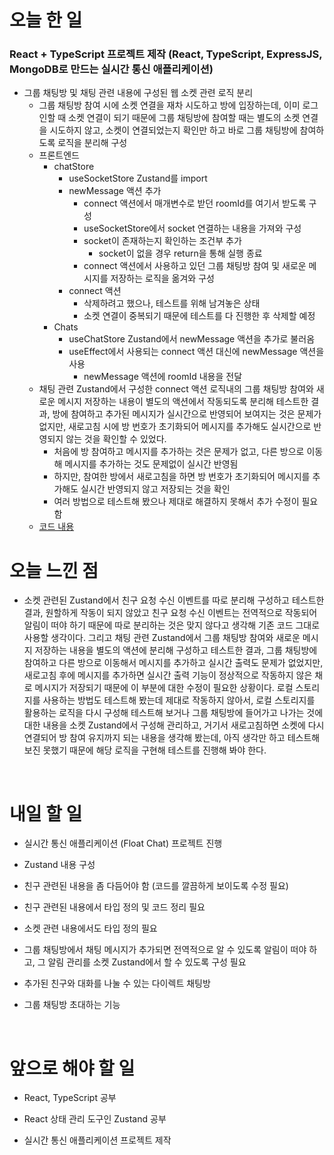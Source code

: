 # 오늘 한 일

### React + TypeScript 프로젝트 제작 (React, TypeScript, ExpressJS, MongoDB로 만드는 실시간 통신 애플리케이션)

- 그룹 채팅방 및 채팅 관련 내용에 구성된 웹 소켓 관련 로직 분리
  - 그룹 채팅방 참여 시에 소켓 연결을 재차 시도하고 방에 입장하는데, 이미 로그인할 때 소켓 연결이 되기 때문에 그룹 채팅방에 참여할 때는 별도의 소켓 연결을 시도하지 않고, 소켓이 연결되었는지 확인만 하고 바로 그룹 채팅방에 참여하도록 로직을 분리해 구성
  - 프론트엔드
    - chatStore
      - useSocketStore Zustand를 import
      - newMessage 액션 추가
        - connect 액션에서 매개변수로 받던 roomId를 여기서 받도록 구성
        - useSocketStore에서 socket 연결하는 내용을 가져와 구성
        - socket이 존재하는지 확인하는 조건부 추가
          - socket이 없을 경우 return을 통해 실행 종료
        - connect 액션에서 사용하고 있던 그룹 채팅방 참여 및 새로운 메시지를 저장하는 로직을 옮겨와 구성
      - connect 액션
        - 삭제하려고 했으나, 테스트를 위해 남겨놓은 상태
        - 소켓 연결이 중복되기 때문에 테스트를 다 진행한 후 삭제할 예정
    - Chats
      - useChatStore Zustand에서 newMessage 액션을 추가로 불러옴
      - useEffect에서 사용되는 connect 액션 대신에 newMessage 액션을 사용
        - newMessage 액션에 roomId 내용을 전달
  - 채팅 관련 Zustand에서 구성한 connect 액션 로직내의 그룹 채팅방 참여와 새로운 메시지 저장하는 내용이 별도의 액션에서 작동되도록 분리해 테스트한 결과, 방에 참여하고 추가된 메시지가 실시간으로 반영되어 보여지는 것은 문제가 없지만, 새로고침 시에 방 번호가 초기화되어 메시지를 추가해도 실시간으로 반영되지 않는 것을 확인할 수 있었다.
    - 처음에 방 참여하고 메시지를 추가하는 것은 문제가 없고, 다른 방으로 이동해 메시지를 추가하는 것도 문제없이 실시간 반영됨
    - 하지만, 참여한 방에서 새로고침을 하면 방 번호가 초기화되어 메시지를 추가해도 실시간 반영되지 않고 저장되는 것을 확인
    - 여러 방법으로 테스트해 봤으나 제대로 해결하지 못해서 추가 수정이 필요함
  - [코드 내용](https://github.com/jeongsangtae/float-chat/commit/3f0a2199547a86e5de9d96aa480290b3f69a26eb)

# 오늘 느낀 점

- 소켓 관련된 Zustand에서 친구 요청 수신 이벤트를 따로 분리해 구성하고 테스트한 결과, 원할하게 작동이 되지 않았고 친구 요청 수신 이벤트는 전역적으로 작동되어 알림이 떠야 하기 때문에 따로 분리하는 것은 맞지 않다고 생각해 기존 코드 그대로 사용할 생각이다. 그리고 채팅 관련 Zustand에서 그룹 채팅방 참여와 새로운 메시지 저장하는 내용을 별도의 액션에 분리해 구성하고 테스트한 결과, 그룹 채팅방에 참여하고 다른 방으로 이동해서 메시지를 추가하고 실시간 출력도 문제가 없었지만, 새로고침 후에 메시지를 추가하면 실시간 출력 기능이 정상적으로 작동하지 않은 채로 메시지가 저장되기 때문에 이 부분에 대한 수정이 필요한 상황이다. 로컬 스토리지를 사용하는 방법도 테스트해 봤는데 제대로 작동하지 않아서, 로컬 스토리지를 활용하는 로직을 다시 구성해 테스트해 보거나 그룹 채팅방에 들어가고 나가는 것에 대한 내용을 소켓 Zustand에서 구성해 관리하고, 거기서 새로고침하면 소켓에 다시 연결되어 방 참여 유지까지 되는 내용을 생각해 봤는데, 아직 생각만 하고 테스트해 보진 못했기 때문에 해당 로직을 구현해 테스트를 진행해 봐야 한다.

<br />

# 내일 할 일

- 실시간 통신 애플리케이션 (Float Chat) 프로젝트 진행

- Zustand 내용 구성

- 친구 관련된 내용을 좀 다듬어야 함 (코드를 깔끔하게 보이도록 수정 필요)

- 친구 관련된 내용에서 타입 정의 및 코드 정리 필요

- 소켓 관련 내용에서도 타입 정의 필요

- 그룹 채팅방에서 채팅 메시지가 추가되면 전역적으로 알 수 있도록 알림이 떠야 하고, 그 알림 관리를 소켓 Zustand에서 할 수 있도록 구성 필요

- 추가된 친구와 대화를 나눌 수 있는 다이렉트 채팅방

- 그룹 채팅방 초대하는 기능

<br />

# 앞으로 해야 할 일

- React, TypeScript 공부

- React 상태 관리 도구인 Zustand 공부

- 실시간 통신 애플리케이션 프로젝트 제작
